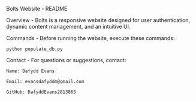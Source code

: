 Bolts Website - README

Overview -
  Bolts is a responsive website designed for user authentication, dynamic content management,
  and an intuitive UI.

Commands -
  Before running the website, execute these commands:
  
    python populate_db.py

Contact -
    For questions or suggestions, contact:

    Name: Dafydd Evans
  
    Email: evansdafyddm@gmail.com
  
    GitHub: DafyddEvans2813865
